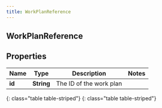 ```yaml
---
title: WorkPlanReference
---
```

## WorkPlanReference


## Properties

| Name | Type | Description | Notes |
| ------------ | ------------- | ------------- | ------------- |
| **id** | **String** | The ID of the work plan |  |
{: class="table table-striped"}
{: class="table table-striped"}


